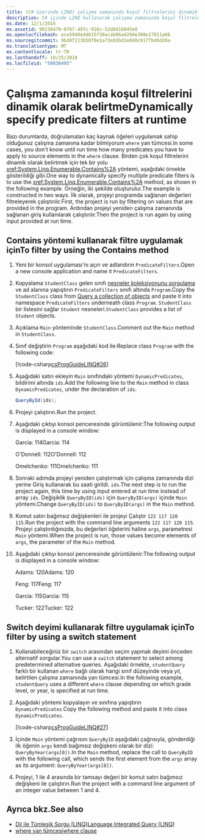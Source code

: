 ```yaml
---
title: (C# üzerinde LINQ) çalışma zamanında koşul filtrelerini dinamik olarak belirtme
description: C# içinde LINQ kullanarak çalışma zamanında koşul filtrelerini dinamik olarak belirtme hakkında bilgi edinin.
ms.date: 12/1/2016
ms.assetid: 90238470-0767-497c-916c-52d0d16845e0
ms.openlocfilehash: ece5940edd615f30acab06a429de300e27811a66
ms.sourcegitcommit: 9bd8f213b50f0e1a73e03bd1e840c917fbd6d20a
ms.translationtype: MT
ms.contentlocale: tr-TR
ms.lasthandoff: 10/25/2018
ms.locfileid: "50038495"
---
```

# <a name="dynamically-specify-predicate-filters-at-runtime"></a><span data-ttu-id="1b8b3-103">Çalışma zamanında koşul filtrelerini dinamik olarak belirtme</span><span class="sxs-lookup"><span data-stu-id="1b8b3-103">Dynamically specify predicate filters at runtime</span></span>

<span data-ttu-id="1b8b3-104">Bazı durumlarda, doğrulamaları kaç kaynak öğeleri uygulamak sahip olduğunuz çalışma zamanına kadar bilmiyorum `where` yan tümcesi.</span><span class="sxs-lookup"><span data-stu-id="1b8b3-104">In some cases, you don't know until run time how many predicates you have to apply to source elements in the `where` clause.</span></span> <span data-ttu-id="1b8b3-105">Birden çok koşul filtrelerini dinamik olarak belirtmek için tek bir yolu <xref:System.Linq.Enumerable.Contains%2A> yöntemi, aşağıdaki örnekte gösterildiği gibi.</span><span class="sxs-lookup"><span data-stu-id="1b8b3-105">One way to dynamically specify multiple predicate filters is to use the <xref:System.Linq.Enumerable.Contains%2A> method, as shown in the following example.</span></span> <span data-ttu-id="1b8b3-106">Örneğin, iki şekilde oluşturulur.</span><span class="sxs-lookup"><span data-stu-id="1b8b3-106">The example is constructed in two ways.</span></span> <span data-ttu-id="1b8b3-107">İlk olarak, projeyi programda sağlanan değerleri filtreleyerek çalıştırılır.</span><span class="sxs-lookup"><span data-stu-id="1b8b3-107">First, the project is run by filtering on values that are provided in the program.</span></span> <span data-ttu-id="1b8b3-108">Ardından projeyi yeniden çalışma zamanında sağlanan giriş kullanılarak çalıştırılır.</span><span class="sxs-lookup"><span data-stu-id="1b8b3-108">Then the project is run again by using input provided at run time.</span></span>

## <a name="to-filter-by-using-the-contains-method"></a><span data-ttu-id="1b8b3-109">Contains yöntemi kullanarak filtre uygulamak için</span><span class="sxs-lookup"><span data-stu-id="1b8b3-109">To filter by using the Contains method</span></span>

1. <span data-ttu-id="1b8b3-110">Yeni bir konsol uygulaması'nı açın ve adlandırın `PredicateFilters`.</span><span class="sxs-lookup"><span data-stu-id="1b8b3-110">Open a new console application and name it `PredicateFilters`.</span></span>

2. <span data-ttu-id="1b8b3-111">Kopyalama `StudentClass` gelen sınıfı [nesneler koleksiyonunu sorgulama](query-a-collection-of-objects.md) ve ad alanına yapıştırın `PredicateFilters` sınıfı altında `Program`.</span><span class="sxs-lookup"><span data-stu-id="1b8b3-111">Copy the `StudentClass` class from [Query a collection of objects](query-a-collection-of-objects.md) and paste it into namespace `PredicateFilters` underneath class `Program`.</span></span> <span data-ttu-id="1b8b3-112">`StudentClass` bir listesini sağlar `Student` nesneleri.</span><span class="sxs-lookup"><span data-stu-id="1b8b3-112">`StudentClass` provides a list of `Student` objects.</span></span>

3. <span data-ttu-id="1b8b3-113">Açıklama `Main` yönteminde `StudentClass`.</span><span class="sxs-lookup"><span data-stu-id="1b8b3-113">Comment out the `Main` method in `StudentClass`.</span></span>

4. <span data-ttu-id="1b8b3-114">Sınıf değiştirin `Program` aşağıdaki kod ile:</span><span class="sxs-lookup"><span data-stu-id="1b8b3-114">Replace class `Program` with the following code:</span></span>

     [!code-csharp[csProgGuideLINQ#26](~/samples/snippets/csharp/concepts/linq/how-to-dynamically-specify-predicate-filters-at-runtime_1.cs)]

5. <span data-ttu-id="1b8b3-115">Aşağıdaki satırı ekleyin `Main` sınıfındaki yöntemi `DynamicPredicates`, bildirimi altında `ids`.</span><span class="sxs-lookup"><span data-stu-id="1b8b3-115">Add the following line to the `Main` method in class `DynamicPredicates`, under the declaration of `ids`.</span></span>

     ```csharp
     QueryById(ids);
     ```

6. <span data-ttu-id="1b8b3-116">Projeyi çalıştırın.</span><span class="sxs-lookup"><span data-stu-id="1b8b3-116">Run the project.</span></span>

7. <span data-ttu-id="1b8b3-117">Aşağıdaki çıktıyı konsol penceresinde görüntülenir:</span><span class="sxs-lookup"><span data-stu-id="1b8b3-117">The following output is displayed in a console window:</span></span>

     <span data-ttu-id="1b8b3-118">Garcia: 114</span><span class="sxs-lookup"><span data-stu-id="1b8b3-118">Garcia: 114</span></span>

     <span data-ttu-id="1b8b3-119">O'Donnell: 112</span><span class="sxs-lookup"><span data-stu-id="1b8b3-119">O'Donnell: 112</span></span>

     <span data-ttu-id="1b8b3-120">Omelchenko: 111</span><span class="sxs-lookup"><span data-stu-id="1b8b3-120">Omelchenko: 111</span></span>

8. <span data-ttu-id="1b8b3-121">Sonraki adımda projeyi yeniden çalıştırmak için çalışma zamanında dizi yerine Giriş kullanarak bu saati girildi. `ids`.</span><span class="sxs-lookup"><span data-stu-id="1b8b3-121">The next step is to run the project again, this time by using input entered at run time instead of array `ids`.</span></span> <span data-ttu-id="1b8b3-122">Değişiklik `QueryByID(ids)` için `QueryByID(args)` içinde `Main` yöntemi.</span><span class="sxs-lookup"><span data-stu-id="1b8b3-122">Change `QueryByID(ids)` to `QueryByID(args)` in the `Main` method.</span></span>

9. <span data-ttu-id="1b8b3-123">Komut satırı bağımsız değişkenleri ile projeyi Çalıştır `122 117 120 115`.</span><span class="sxs-lookup"><span data-stu-id="1b8b3-123">Run the project with the command line arguments `122 117 120 115`.</span></span> <span data-ttu-id="1b8b3-124">Projeyi çalıştırdığınızda, bu değerleri öğelerini haline `args`, parametresi `Main` yöntemi.</span><span class="sxs-lookup"><span data-stu-id="1b8b3-124">When the project is run, those values become elements of `args`, the parameter of the `Main` method.</span></span>

10. <span data-ttu-id="1b8b3-125">Aşağıdaki çıktıyı konsol penceresinde görüntülenir:</span><span class="sxs-lookup"><span data-stu-id="1b8b3-125">The following output is displayed in a console window:</span></span>

     <span data-ttu-id="1b8b3-126">Adams: 120</span><span class="sxs-lookup"><span data-stu-id="1b8b3-126">Adams: 120</span></span>

     <span data-ttu-id="1b8b3-127">Feng: 117</span><span class="sxs-lookup"><span data-stu-id="1b8b3-127">Feng: 117</span></span>

     <span data-ttu-id="1b8b3-128">Garcia: 115</span><span class="sxs-lookup"><span data-stu-id="1b8b3-128">Garcia: 115</span></span>

     <span data-ttu-id="1b8b3-129">Tucker: 122</span><span class="sxs-lookup"><span data-stu-id="1b8b3-129">Tucker: 122</span></span>

## <a name="to-filter-by-using-a-switch-statement"></a><span data-ttu-id="1b8b3-130">Switch deyimi kullanarak filtre uygulamak için</span><span class="sxs-lookup"><span data-stu-id="1b8b3-130">To filter by using a switch statement</span></span>

1. <span data-ttu-id="1b8b3-131">Kullanabileceğiniz bir `switch` arasından seçim yapmak deyimi önceden alternatif sorgular.</span><span class="sxs-lookup"><span data-stu-id="1b8b3-131">You can use a `switch` statement to select among predetermined alternative queries.</span></span> <span data-ttu-id="1b8b3-132">Aşağıdaki örnekte, `studentQuery` farklı bir kullanan `where` bağlı olarak hangi sınıf düzeyinde veya yıl, belirtilen çalışma zamanında yan tümcesi.</span><span class="sxs-lookup"><span data-stu-id="1b8b3-132">In the following example, `studentQuery` uses a different `where` clause depending on which grade level, or year, is specified at run time.</span></span>

2. <span data-ttu-id="1b8b3-133">Aşağıdaki yöntemi kopyalayın ve sınıfına yapıştırın `DynamicPredicates`.</span><span class="sxs-lookup"><span data-stu-id="1b8b3-133">Copy the following method and paste it into class `DynamicPredicates`.</span></span>

     [!code-csharp[csProgGuideLINQ#27](~/samples/snippets/csharp/concepts/linq//how-to-dynamically-specify-predicate-filters-at-runtime_2.cs)]

3. <span data-ttu-id="1b8b3-134">İçinde `Main` yöntemi çağrısını `QueryByID` aşağıdaki çağrısıyla, gönderdiği ilk öğenin `args` kendi bağımsız değişkeni olarak bir dizi: `QueryByYear(args[0])`.</span><span class="sxs-lookup"><span data-stu-id="1b8b3-134">In the `Main` method, replace the call to `QueryByID` with the following call, which sends the first element from the `args` array as its argument: `QueryByYear(args[0])`.</span></span>

4. <span data-ttu-id="1b8b3-135">Projeyi, 1 ile 4 arasında bir tamsayı değeri bir komut satırı bağımsız değişkeni ile çalıştırın.</span><span class="sxs-lookup"><span data-stu-id="1b8b3-135">Run the project with a command line argument of an integer value between 1 and 4.</span></span>

## <a name="see-also"></a><span data-ttu-id="1b8b3-136">Ayrıca bkz.</span><span class="sxs-lookup"><span data-stu-id="1b8b3-136">See also</span></span>

- [<span data-ttu-id="1b8b3-137">Dil ile Tümleşik Sorgu (LINQ)</span><span class="sxs-lookup"><span data-stu-id="1b8b3-137">Language Integrated Query (LINQ)</span></span>](index.md)
- [<span data-ttu-id="1b8b3-138">where yan tümcesi</span><span class="sxs-lookup"><span data-stu-id="1b8b3-138">where clause</span></span>](../language-reference/keywords/where-clause.md)
